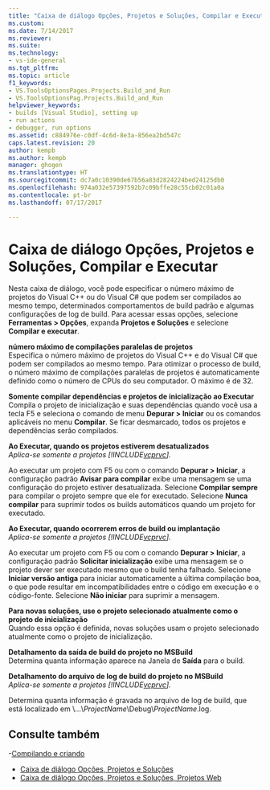 ```yaml
---
title: "Caixa de diálogo Opções, Projetos e Soluções, Compilar e Executar | Microsoft Docs"
ms.custom: 
ms.date: 7/14/2017
ms.reviewer: 
ms.suite: 
ms.technology:
- vs-ide-general
ms.tgt_pltfrm: 
ms.topic: article
f1_keywords:
- VS.ToolsOptionsPages.Projects.Build_and_Run
- VS.ToolsOptionsPag.Projects.Build_and_Run
helpviewer_keywords:
- builds [Visual Studio], setting up
- run actions
- debugger, run options
ms.assetid: c884976e-c0df-4c6d-8e3a-856ea2bd547c
caps.latest.revision: 20
author: kempb
ms.author: kempb
manager: ghogen
ms.translationtype: HT
ms.sourcegitcommit: dc7a0c10390de67b56a83d2824224bed24125db0
ms.openlocfilehash: 974a032e57397592b7c09bffe28c55cb02c01a0a
ms.contentlocale: pt-br
ms.lasthandoff: 07/17/2017

---
```


# <a name="options-dialog-box--projects-and-solutions-build-and-run"></a>Caixa de diálogo Opções, Projetos e Soluções, Compilar e Executar

Nesta caixa de diálogo, você pode especificar o número máximo de projetos do Visual C++ ou do Visual C# que podem ser compilados ao mesmo tempo, determinados comportamentos de build padrão e algumas configurações de log de build. Para acessar essas opções, selecione **Ferramentas > Opções**, expanda **Projetos e Soluções** e selecione **Compilar e executar**.
  
**número máximo de compilações paralelas de projetos**  
Especifica o número máximo de projetos do Visual C++ e do Visual C# que podem ser compilados ao mesmo tempo. Para otimizar o processo de build, o número máximo de compilações paralelas de projetos é automaticamente definido como o número de CPUs do seu computador. O máximo é de 32.  

**Somente compilar dependências e projetos de inicialização ao Executar**  
Compila o projeto de inicialização e suas dependências quando você usa a tecla F5 e seleciona o comando de menu **Depurar > Iniciar** ou os comandos aplicáveis no menu **Compilar**. Se ficar desmarcado, todos os projetos e dependências serão compilados. 

**Ao Executar, quando os projetos estiverem desatualizados**  
*Aplica-se somente a projetos [!INCLUDE[vcprvc](../../code-quality/includes/vcprvc_md.md)].*

Ao executar um projeto com F5 ou com o comando **Depurar > Iniciar**, a configuração padrão **Avisar para compilar** exibe uma mensagem se uma configuração do projeto estiver desatualizada. Selecione **Compilar sempre** para compilar o projeto sempre que ele for executado. Selecione **Nunca compilar** para suprimir todos os builds automáticos quando um projeto for executado.

**Ao Executar, quando ocorrerem erros de build ou implantação**  
*Aplica-se somente a projetos [!INCLUDE[vcprvc](../../code-quality/includes/vcprvc_md.md)].*

Ao executar um projeto com F5 ou com o comando **Depurar > Iniciar**, a configuração padrão **Solicitar inicialização** exibe uma mensagem se o projeto dever ser executado mesmo que o build tenha falhado. Selecione **Iniciar versão antiga** para iniciar automaticamente a última compilação boa, o que pode resultar em incompatibilidades entre o código em execução e o código-fonte. Selecione **Não iniciar** para suprimir a mensagem.

**Para novas soluções, use o projeto selecionado atualmente como o projeto de inicialização**  
Quando essa opção é definida, novas soluções usam o projeto selecionado atualmente como o projeto de inicialização.  

**Detalhamento da saída de build do projeto no MSBuild**  
Determina quanta informação aparece na Janela de **Saída** para o build.  

**Detalhamento do arquivo de log de build do projeto no MSBuild**  
*Aplica-se somente a projetos [!INCLUDE[vcprvc](../../code-quality/includes/vcprvc_md.md)].*

Determina quanta informação é gravada no arquivo de log de build, que está localizado em \\...\\*ProjectName*\Debug\\*ProjectName*.log.  

## <a name="see-also"></a>Consulte também  
-[Compilando e criando](../../ide/compiling-and-building-in-visual-studio.md)
- [Caixa de diálogo Opções, Projetos e Soluções](../../ide/projects-and-solutions-options-dialog-box.md)
- [Caixa de diálogo Opções, Projetos e Soluções, Projetos Web](../../ide/reference/options-dialog-box-projects-and-solutions-web-projects.md)
